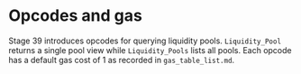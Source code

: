 # Opcodes and gas

Stage 39 introduces opcodes for querying liquidity pools. `Liquidity_Pool`
returns a single pool view while `Liquidity_Pools` lists all pools. Each opcode
has a default gas cost of 1 as recorded in `gas_table_list.md`.
